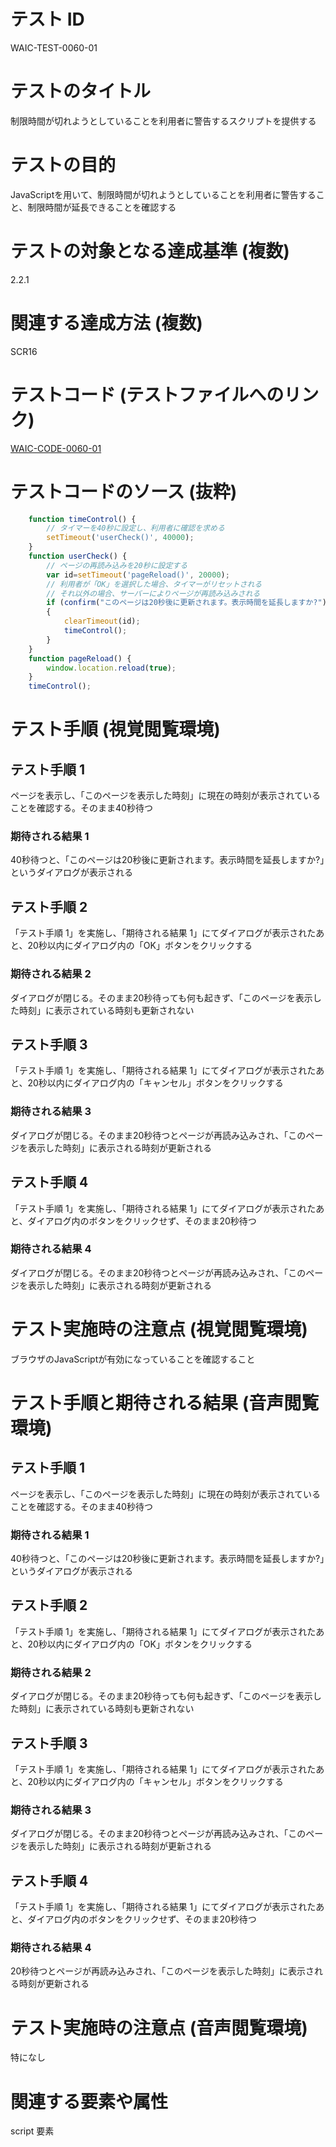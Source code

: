 # テスト ID

WAIC-TEST-0060-01

# テストのタイトル

制限時間が切れようとしていることを利用者に警告するスクリプトを提供する

# テストの目的

JavaScriptを用いて、制限時間が切れようとしていることを利用者に警告すること、制限時間が延長できることを確認する

# テストの対象となる達成基準 (複数)

2.2.1

# 関連する達成方法 (複数)

SCR16

# テストコード (テストファイルへのリンク)

[WAIC-CODE-0060-01](https://waic.github.io/as_test/WAIC-CODE/WAIC-CODE-0060-01.html)

# テストコードのソース (抜粋)

```JavaScript
    function timeControl() {
        // タイマーを40秒に設定し、利用者に確認を求める
        setTimeout('userCheck()', 40000);
    }
    function userCheck() {
        // ページの再読み込みを20秒に設定する
        var id=setTimeout('pageReload()', 20000);
        // 利用者が「OK」を選択した場合、タイマーがリセットされる
        // それ以外の場合、サーバーによりページが再読み込みされる
        if (confirm("このページは20秒後に更新されます。表示時間を延長しますか?"))
        {
            clearTimeout(id);
            timeControl();
        }
    }
    function pageReload() {
        window.location.reload(true);
    }
    timeControl();
```

# テスト手順 (視覚閲覧環境)

## テスト手順 1

ページを表示し、「このページを表示した時刻」に現在の時刻が表示されていることを確認する。そのまま40秒待つ

### 期待される結果 1

40秒待つと、「このページは20秒後に更新されます。表示時間を延長しますか?」というダイアログが表示される

## テスト手順 2

「テスト手順 1」を実施し、「期待される結果 1」にてダイアログが表示されたあと、20秒以内にダイアログ内の「OK」ボタンをクリックする

### 期待される結果 2

ダイアログが閉じる。そのまま20秒待っても何も起きず、「このページを表示した時刻」に表示されている時刻も更新されない

## テスト手順 3

「テスト手順 1」を実施し、「期待される結果 1」にてダイアログが表示されたあと、20秒以内にダイアログ内の「キャンセル」ボタンをクリックする

### 期待される結果 3

ダイアログが閉じる。そのまま20秒待つとページが再読み込みされ、「このページを表示した時刻」に表示される時刻が更新される

## テスト手順 4

「テスト手順 1」を実施し、「期待される結果 1」にてダイアログが表示されたあと、ダイアログ内のボタンをクリックせず、そのまま20秒待つ

### 期待される結果 4

ダイアログが閉じる。そのまま20秒待つとページが再読み込みされ、「このページを表示した時刻」に表示される時刻が更新される

# テスト実施時の注意点 (視覚閲覧環境)

ブラウザのJavaScriptが有効になっていることを確認すること

# テスト手順と期待される結果 (音声閲覧環境)

## テスト手順 1

ページを表示し、「このページを表示した時刻」に現在の時刻が表示されていることを確認する。そのまま40秒待つ

### 期待される結果 1

40秒待つと、「このページは20秒後に更新されます。表示時間を延長しますか?」というダイアログが表示される

## テスト手順 2

「テスト手順 1」を実施し、「期待される結果 1」にてダイアログが表示されたあと、20秒以内にダイアログ内の「OK」ボタンをクリックする

### 期待される結果 2

ダイアログが閉じる。そのまま20秒待っても何も起きず、「このページを表示した時刻」に表示されている時刻も更新されない

## テスト手順 3

「テスト手順 1」を実施し、「期待される結果 1」にてダイアログが表示されたあと、20秒以内にダイアログ内の「キャンセル」ボタンをクリックする

### 期待される結果 3

ダイアログが閉じる。そのまま20秒待つとページが再読み込みされ、「このページを表示した時刻」に表示される時刻が更新される

## テスト手順 4

「テスト手順 1」を実施し、「期待される結果 1」にてダイアログが表示されたあと、ダイアログ内のボタンをクリックせず、そのまま20秒待つ

### 期待される結果 4

20秒待つとページが再読み込みされ、「このページを表示した時刻」に表示される時刻が更新される

# テスト実施時の注意点 (音声閲覧環境)

特になし

# 関連する要素や属性

script 要素
